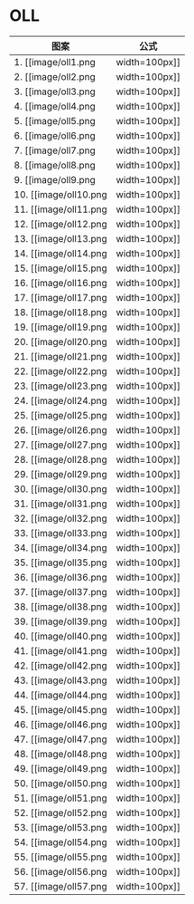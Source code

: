 # OLL

图案                                  | 公式
------------------------------------- | ----
1.  [[image/oll1.png  | width=100px]] | (R U'U')(R2' F R F') U2(R' F R F')
2.  [[image/oll2.png  | width=100px]] | (F R U R' U' F')(f R U R' U' f')
3.  [[image/oll3.png  | width=100px]] | f(R U R' U')f' U' F(R U R' U')F'
4.  [[image/oll4.png  | width=100px]] | f(R U R' U')y x(R’ F)(R U R' U')F'
5.  [[image/oll5.png  | width=100px]] | (r' U2)(R U R'U)r
6.  [[image/oll6.png  | width=100px]] | (r U'U')(R' U' R U' r')
7.  [[image/oll7.png  | width=100px]] | r UR' U RU'U' r'
8.  [[image/oll8.png  | width=100px]] | r' U' RU' R' U2 r
9.  [[image/oll9.png  | width=100px]] | (R' U' R) y' x' (R U')(R'F)(R U R')
10. [[image/oll10.png | width=100px]] | (R UR'U)(R'FR F')(RU'U'R')
11. [[image/oll11.png | width=100px]] | r'(R2 U R' U)(R U'U' R' U)(r R')
12. [[image/oll12.png | width=100px]] | (r R'2 U' R U')(R' U2 R U' R)r'
13. [[image/oll13.png | width=100px]] | (r U' r'U')(r U r')(F' U F)
14. [[image/oll14.png | width=100px]] | R' F R UR' F'R(F U' F')
15. [[image/oll15.png | width=100px]] | (r' U' r)(R'U'R U)(r' U r)
16. [[image/oll16.png | width=100px]] | (r U r)'(R UR' U')(r U' r')
17. [[image/oll17.png | width=100px]] | (R U R' U)(R' F R F'U2)R' F R F'
18. [[image/oll18.png | width=100px]] | F (R U R' d)(R' U2)(R' FR F')
19. [[image/oll19.png | width=100px]] | R' U2 F R U R'U' y'R2 U'U' R B
20. [[image/oll20.png | width=100px]] | r'(R U)(R U R'U' r2)(R2'U) (R U') r'
21. [[image/oll21.png | width=100px]] | (R U'U')(R' U'R U R' U')(R U' R')
22. [[image/oll22.png | width=100px]] | R U'U'(R'2 U')(R2 U')R'2 U' U'R
23. [[image/oll23.png | width=100px]] | (R2 D')(R U'U')(R' D)(R U'U' R)
24. [[image/oll24.png | width=100px]] | (r U R' U')(r' F R F')
25. [[image/oll25.png | width=100px]] | F'(r UR' U')(r' F R)
26. [[image/oll26.png | width=100px]] | R U'U'R' U'R U' R'
27. [[image/oll27.png | width=100px]] | R' U2 R UR' U R
28. [[image/oll28.png | width=100px]] | (r U R' U')(r' R U)(R U' R')
29. [[image/oll29.png | width=100px]] | x'(U'RU')x (R'2U)(R U R'U')x' R U'U'
30. [[image/oll30.png | width=100px]] | (R2 U R' B')(RU')(R2' U)(R B R')
31. [[image/oll31.png | width=100px]] | (r' F' U F)(L F'L' U' r)
32. [[image/oll32.png | width=100px]] | (R U)(B' U')(R' U R B R')
33. [[image/oll33.png | width=100px]] | (R U R' U')(R' F R F')
34. [[image/oll34.png | width=100px]] | (R'U'R U)y(r U R' U')r' R
35. [[image/oll35.png | width=100px]] | R U'U'R2' F R F'(RU'U'R')
36. [[image/oll36.png | width=100px]] | R'U'R U'R'U R Ul U'R'U
37. [[image/oll37.png | width=100px]] | F (R U'R'U'R U)(R' F')
38. [[image/oll38.png | width=100px]] | (R U R'U)(RU'R'U')(R'F R F')
39. [[image/oll39.png | width=100px]] | (r U' r' U' r)y(R U R' f')
40. [[image/oll40.png | width=100px]] | (R' F R U R'U')(F' U R)
41. [[image/oll41.png | width=100px]] | R U' R' U2 R U y R U' R' U' F'
42. [[image/oll42.png | width=100px]] | (r' R2)y(R U R' U')(R' U R')r
43. [[image/oll43.png | width=100px]] | (B' U')(R' U R B)
44. [[image/oll44.png | width=100px]] | f (R UR' U')f'
45. [[image/oll45.png | width=100px]] | F (R U R' U') F'
46. [[image/oll46.png | width=100px]] | (R' U')R' F R F'(U R)
47. [[image/oll47.png | width=100px]] | B'(R' U'R U)2 B
48. [[image/oll48.png | width=100px]] | F (R U R' U')2 F'
49. [[image/oll49.png | width=100px]] | R B'(R2 F)(R2 B)R2 F' R
50. [[image/oll50.png | width=100px]] | L'B (L2 F')(L2B')L2 F L'
51. [[image/oll51.png | width=100px]] | f (R U R' U')2 f'
52. [[image/oll52.png | width=100px]] | R'U' R U' R' dR' U l U
53. [[image/oll53.png | width=100px]] | (r' U2)(R U R'U')(R U R'U)r
54. [[image/oll54.png | width=100px]] | (r U'U')(R' U' R UR' U')(R U' r')
55. [[image/oll55.png | width=100px]] | (R U'U')(R'2 U')R U' R'U2(F R F')
56. [[image/oll56.png | width=100px]] | F (R U R'U')(R F')(r UR'U')r'=(r' U' r U')(R' U R U' R' U)(R r' U r)＝(r U r')(U R U' R')2(r U' r')
57. [[image/oll57.png | width=100px]] | (R U R' U' r)(R' U)(R U' r')

